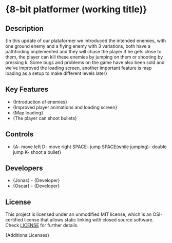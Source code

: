 # {8-bit platformer (working title)}

## Description

{In this update of our plataformer we introduced the intended enemies, with one ground enemy and a flying enemy with 3 variations, both have a pathfinding implemented and they will chase the player if he gets close to them, the player can kill these enemies by jumping on them or shooting by pressing k. Some bugs and problems on the game have also been sold and we've improved the loading screen, another important feature is map loading as a setup to make different levels later}

## Key Features

 - {Introduction of enemies}
 - {Improved player animations and loading screen}
 - {Map loading}
 - {The player can shoot bullets}
 
## Controls

 - {A- move left
    D- move right
    SPACE- jump
    SPACE(while jumping)- double jump
    K- shoot a bullet}

## Developers

 - {Jonas} - {Developer}
 - {Oscar} - {Developer}
 

## License

This project is licensed under an unmodified MIT license, which is an OSI-certified license that allows static linking with closed source software. Check [LICENSE](LICENSE) for further details.

{AdditionalLicenses}
